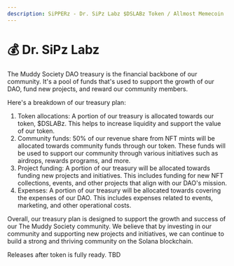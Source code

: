 ```yaml
---
description: SiPPERz - Dr. SiPz Labz $DSLABz Token / Allmost Memecoin
---
```


# 💰 Dr. SiPz Labz

The Muddy Society DAO treasury is the financial backbone of our community. It's a pool of funds that's used to support the growth of our DAO, fund new projects, and reward our community members.

Here's a breakdown of our treasury plan:

1. Token allocations: A portion of our treasury is allocated towards our token, $DSLABz. This helps to increase liquidity and support the value of our token.
2. Community funds: 50% of our revenue share from NFT mints will be allocated towards community funds through our token. These funds will be used to support our community through various initiatives such as airdrops, rewards programs, and more.
3. Project funding: A portion of our treasury will be allocated towards funding new projects and initiatives. This includes funding for new NFT collections, events, and other projects that align with our DAO's mission.
4. Expenses: A portion of our treasury will be allocated towards covering the expenses of our DAO. This includes expenses related to events, marketing, and other operational costs.

Overall, our treasury plan is designed to support the growth and success of our The Muddy Society community. We believe that by investing in our community and supporting new projects and initiatives, we can continue to build a strong and thriving community on the Solana blockchain.

Releases after token is fully ready. TBD
